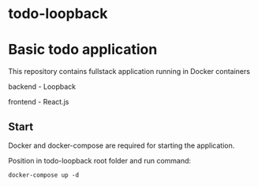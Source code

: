 # todo-loopback
# Basic todo application

This repository contains fullstack application running in Docker containers

backend - Loopback

frontend - React.js

## Start

Docker and docker-compose are required for starting the application.

Position in todo-loopback root folder and run command:
```
docker-compose up -d
```
